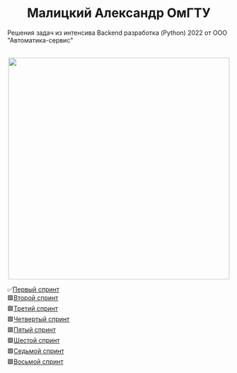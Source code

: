 <h1 align="center">Малицкий Александр ОмГТУ</h1>
Решения задач из интенсива Backend разработка (Python) 2022 от ООО "Автоматика-сервис"<br><br>

<p align="center">
    <img width="500" src="https://media3.giphy.com/media/aUovxH8Vf9qDu/giphy.gif" >
</p>

✅[Первый спринт](https://github.com/melskiy/IntensiveAS-backend/tree/master/1stSprint)<br>
🟩[Второй спринт](https://github.com/melskiy/IntensiveAS-backend/tree/master/2ndSprint)<br>
🟩[Третий спринт](https://github.com/melskiy/IntensiveAS-backend/tree/master/3rdSprint)<br>
🟩[Четвертый спринт](https://github.com/melskiy/IntensiveAS-backend/tree/master/4thSprint)<br>
🟩[Пятый спринт](https://github.com/melskiy/IntensiveAS-backend/tree/master/5thSprint)<br>
🟩[Шестой спринт](https://github.com/melskiy/IntensiveAS-backend/tree/master/6thSprint)<br>
🟩[Седьмой спринт](https://github.com/melskiy/IntensiveAS-backend/tree/master/7thSprint)<br>
🟩[Восьмой спринт](https://github.com/melskiy/IntensiveAS-backend/tree/master/8thSprint)
